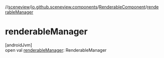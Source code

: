 //[sceneview](../../../index.md)/[io.github.sceneview.components](../index.md)/[RenderableComponent](index.md)/[renderableManager](renderable-manager.md)

# renderableManager

[androidJvm]\
open val [renderableManager](renderable-manager.md): RenderableManager
